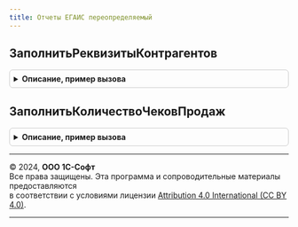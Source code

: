 ```yaml
---
title: Отчеты ЕГАИС переопределяемый
---
```



## ЗаполнитьРеквизитыКонтрагентов
<details style="margin: 1em 0; padding: 0.5em; border: 1px solid #ccc; border-radius: 6px;">

<summary style="font-weight: bold; cursor: pointer;">Описание, пример вызова</summary>

```bsl

// В процедуре нужно заполнить реквизиты переданных контрагентов для отображения в отчете "Информация об организации ЕГАИС".
//
// Параметры:
//  СоответствиеРеквизитовКонтрагентам - Соответствие - соответствие для заполнения.
//   * Ключ - ссылка на контрагента,
//   * Значение - заполненная структура значений.
//  СписокКонтрагентов - Массив - массив контрагентов, выводимых в отчет,
//  Реквизиты - Структура - ключ - имя реквизита, значение - значение, которое нужно заполнить:
//   * ТипОрганизации - ПеречислениеСсылка.ТипыОрганизацийЕГАИС
//   * Наименование - Строка
//   * НаименованиеПолное - Строка
//   * ИНН - Строка
//   * КПП - Строка
//   * КодСтраны - Число
//   * КодРегиона - Число
//   * ПочтовыйИндекс - Число
//   * Адрес - Строка.
Процедура ЗаполнитьРеквизитыКонтрагентов(СоответствиеРеквизитовКонтрагентам, СписокКонтрагентов, Реквизиты) Экспорт
```

Пример вызова
```bsl
ОтчетыЕГАИСПереопределяемый.ЗаполнитьРеквизитыКонтрагентов(СоответствиеРеквизитовКонтрагентам, СписокКонтрагентов, Реквизиты) 
```
</details>

## ЗаполнитьКоличествоЧековПродаж
<details style="margin: 1em 0; padding: 0.5em; border: 1px solid #ccc; border-radius: 6px;">

<summary style="font-weight: bold; cursor: pointer;">Описание, пример вызова</summary>

```bsl

// В процедуре нужно заполнить таблицу продаж по переданным параметрам для отчета "Обработанные чеки ЕГАИС".
//
// Параметры:
//  ТаблицаПродаж - ТаблицаЗначений - таблица, которую требуется заполнить. Колонки:
//   * Период - Дата
//   * ОрганизацияЕГАИС - СправочникСсылка.КлассификаторОрганизацийЕГАИС
//   * АлкогольнаяПродукция - СправочникСсылка.КлассификаторАлкогольнойПродукцииЕГАИС
//   * ЧековПродаж - Число
//   * ЧековНаВозврат - Число
Процедура ЗаполнитьКоличествоЧековПродаж(ТаблицаПродаж) Экспорт
```

Пример вызова
```bsl
ОтчетыЕГАИСПереопределяемый.ЗаполнитьКоличествоЧековПродаж(ТаблицаПродаж) 
```
</details>

---

© 2024, **ООО 1С-Софт**  
Все права защищены. Эта программа и сопроводительные материалы предоставляются  
в соответствии с условиями лицензии [Attribution 4.0 International (CC BY 4.0)](https://creativecommons.org/licenses/by/4.0/legalcode).

---
